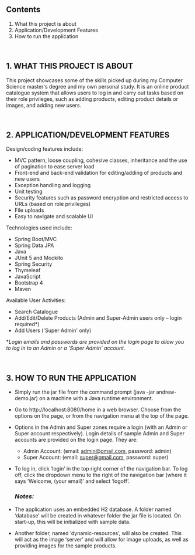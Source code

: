 
## Contents
1.	What this project is about	
2.	Application/Development Features	
3.	How to run the application

 &nbsp;
## 1. WHAT THIS PROJECT IS ABOUT
This project showcases some of the skills picked up during my Computer Science master's degree and my own personal study. It is an online product catalogue system that allows users to log in and carry out tasks based on their role privileges, such as adding products, editing product details or images, and adding new users.



&nbsp;
## 2.	APPLICATION/DEVELOPMENT FEATURES
Design/coding features include:
* MVC pattern, loose coupling, cohesive classes, inheritance and the use of pagination to ease server load 
* Front-end and back-end validation for editing/adding of products and new users
* Exception handling and logging
* Unit testing 
* Security features such as password encryption and restricted access to URLs (based on role privileges)
* File uploads
* Easy to navigate and scalable UI 

Technologies used include:
* Spring Boot/MVC
* Spring Data JPA
* Java
* JUnit 5 and Mockito
* Spring Security
* Thymeleaf
* JavaScript
* Bootstrap 4
* Maven


Available User Activities:
* Search Catalogue
* Add/Edit/Delete Products (Admin and Super-Admin users only – login required*)
* Add Users (\'Super Admin\' only)

\**Login emails and passwords are provided on the login page to allow you to log in to an Admin or a \'Super Admin\' account.*



&nbsp;
## 3.	HOW TO RUN THE APPLICATION


* Simply run the jar file from the command prompt (java -jar andrew-demo.jar) on a machine with a Java runtime environment.
* Go to http://localhost:8080/home in a web browser. Choose from the options on the page, or from the navigation menu at the top of the page.
* Options in the Admin and Super zones require a login (with an Admin or Super account respectively). Login details of sample Admin and Super accounts are provided on the login page. They are:
    - Admin Account: (email: admin@gmail.com, password: admin)
     - Super Account: (email: super@gmail.com, password: super)

* To log in, click ‘login’ in the top right corner of the navigation bar. To log off, click the dropdown menu to the right of the navigation bar (where it says ‘Welcome, (your email)’ and select ‘logoff’.

  ### *Notes:*
* The application uses an embedded H2 database. A folder named ‘database’ will be created in whatever folder the jar file is located. On start-up, this will be initialized with sample data.

* Another folder, named ‘dynamic-resources’, will also be created. This will act as the image ‘server’ and will allow for image uploads, as well as providing images for the sample products.



